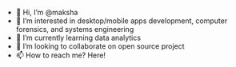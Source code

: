 - 👋 Hi, I’m @maksha
- 👀 I’m interested in desktop/mobile apps development, computer forensics, and systems engineering
- 🌱 I’m currently learning data analytics
- 💞️ I’m looking to collaborate on open source project
- 📫 How to reach me? Here!

<!---
maksha/maksha is a ✨ special ✨ repository because its `README.md` (this file) appears on your GitHub profile.
You can click the Preview link to take a look at your changes.
--->
